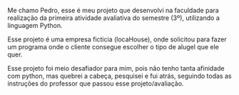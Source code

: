 Me chamo Pedro, esse é meu projeto que desenvolvi na faculdade para realização da primeira atividade avaliativa do semestre (3º), utilizando a linguagem Python.

Esse projeto é uma empresa ficticia (locaHouse), onde solicitou para fazer um programa onde o cliente consegue escolher o tipo de alugel que ele quer. 

Esse projeto foi meio desafiador para mim, pois não tenho tanta afinidade com python, mas quebrei a cabeça, pesquisei e fui atrás, seguindo todas as instruções do professor que passou esse projeto/avaliação.
